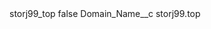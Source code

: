 <?xml version="1.0" encoding="UTF-8"?>
<CustomMetadata xmlns="http://soap.sforce.com/2006/04/metadata" xmlns:xsi="http://www.w3.org/2001/XMLSchema-instance" xmlns:xsd="http://www.w3.org/2001/XMLSchema">
    <label>storj99_top</label>
    <protected>false</protected>
    <values>
        <field>Domain_Name__c</field>
        <value xsi:type="xsd:string">storj99.top</value>
    </values>
</CustomMetadata>
